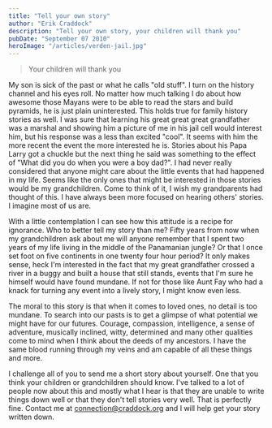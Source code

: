 ```yaml
---
title: "Tell your own story"
author: "Erik Craddock"
description: "Tell your own story, your children will thank you"
pubDate: "September 07 2010"
heroImage: "/articles/verden-jail.jpg"
---
```

> Your children will thank you

My son is sick of the past or what he calls "old stuff". I turn on the history channel and his eyes roll. No matter how much talking I do about how awesome those Mayans were to be able to read the stars and build pyramids, he is just plain uninterested. This holds true for family history stories as well. I was sure that learning his great great great grandfather was a marshal and showing him a picture of me in his jail cell would interest him, but his response was a less than excited "cool". It seems with him the more recent the event the more interested he is. Stories about his Papa Larry got a chuckle but the next thing he said was something to the effect of "What did you do when you were a boy dad?". I had never really considered that anyone might care about the little events that had happened in my life. Seems like the only ones that might be interested in those stories would be my grandchildren. Come to think of it, I wish my grandparents had thought of this. I have always been more focused on hearing others' stories. I imagine most of us are.

With a little contemplation I can see how this attitude is a recipe for ignorance. Who to better tell my story than me? Fifty years from now when my grandchildren ask about me will anyone remember that I spent two years of my life living in the middle of the Panamanian jungle? Or that I once set foot on five continents in one twenty four hour period? It only makes sense, heck I'm interested in the fact that my great grandfather crossed a river in a buggy and built a house that still stands, events that I'm sure he himself would have found mundane. If not for those like Aunt Fay who had a knack for turning any event into a lively story, I might know even less.

The moral to this story is that when it comes to loved ones, no detail is too mundane. To search into our pasts is to get a glimpse of what potential we might have for our futures. Courage, compassion, intelligence, a sense of adventure, musically inclined, witty, determined and many other qualities come to mind when I think about the deeds of my ancestors. I have the same blood running through my veins and am capable of all these things and more.

I challenge all of you to send me a short story about yourself. One that you think your children or grandchildren should know. I've talked to a lot of people now about this and mostly what I hear is that they are unable to write things down well or that they don't tell stories very well. That is perfectly fine. Contact me at connection@craddock.org and I will help get your story written down.
